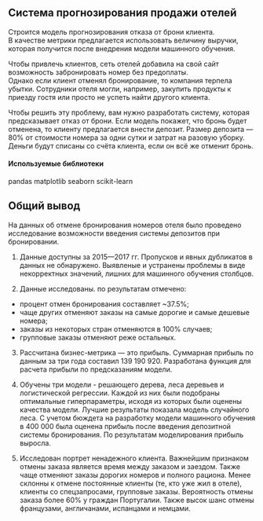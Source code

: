 ## Система прогнозирования продажи отелей

Строится модель прогнозирования отказа от брони клиента.  
В качестве метрики предлагается использовать величину выручки, которая получится после внедрения модели машинного обучения.

Чтобы привлечь клиентов, сеть отелей добавила на свой сайт возможность забронировать номер без предоплаты.  
Однако если клиент отменял бронирование, то компания терпела убытки. Сотрудники отеля могли, например, закупить продукты к приезду гостя или просто не успеть найти другого клиента. 

Чтобы решить эту проблему, вам нужно разработать систему, которая предсказывает отказ от брони. Если модель покажет, что бронь будет отменена, то клиенту предлагается внести депозит. Размер депозита — 80% от стоимости номера за одни сутки и затрат на разовую уборку. Деньги будут списаны со счёта клиента, если он всё же отменит бронь.


#### Используемые библиотеки
pandas matplotlib seaborn scikit-learn

## Общий вывод

На данных об отмене бронирования номеров отеля было проведено исследование возможности введения системы депозитов при бронировании.

1. Данные доступны за 2015—2017 гг.
Пропусков и явных дубликатов в данных не обнаружено. Выявленые и устранены проблемы в виде некорректных значений, лишних для машинного обучения столбцов.

2. Данные исследованы. по результатам отмечено:
* процент отмен бронирования составляет ~37.5%;
* чаще других отменяют заказы на самые дорогие и самые дешевые номера;
* заказы из некоторых стран отменяются в 100% случаев;
* групповые заказы отменяют реже остальных.

3. Рассчитана бизнес-метрика — это прибыль.
Суммарная прибыль по данным за три года составил 139 190 920.
Разработана функция для расчета прибыли по предсказаниям модели.

4. Обучены три модели - решающего дерева, леса деревьев и логистической регрессии.
Каждой из них были подобраны оптимальные гиперпараметры, исходя из которых были оценены качества модели.
Лучшие результаты показала модель случайного леса.
С учетом бюждета на разработку модели машинного обучения в 400 000 была оценена прибыль после введения депозитной системы бронирования. По результатам моделирования прибыль выросла.

5. Исследован портрет ненадежного клиента.
Важнейшим признаком отмены заказа является время между заказом и заездом. Также чаще отменяют заказы дорогих номеров и полного рациона.
Менее склонны к отмене постоянные клиенты (те, кто уже жил в отеле), клиенты со спецзапросами, групповые заказы. Вероятность отмены заказа более 60% у граждан Португалии.
Также высок шанс отмены французами, англичанами, испанцами и немцами.